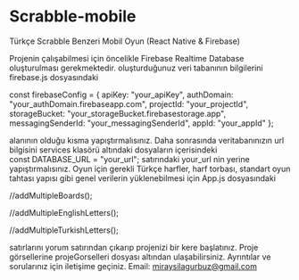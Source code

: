 # Scrabble-mobile
Türkçe Scrabble Benzeri Mobil Oyun (React Native & Firebase)


Projenin çalışabilmesi için öncelikle Firebase Realtime Database oluşturulması gerekmektedir. oluşturduğunuz veri tabanının  bilgilerini firebase.js dosyasındaki 

const firebaseConfig = {
  apiKey: "your_apiKey",
  authDomain: "your_authDomain.firebaseapp.com",
  projectId: "your_projectId",
  storageBucket: "your_storageBucket.firebasestorage.app",
  messagingSenderId: "your_messagingSenderId",
  appId: "your_appId"
};

alanının olduğu kısma yapıştırmalısınız. Daha sonrasında veritabanınızın url bilgisini services klasörü altındaki dosyaların içerisindeki  
const DATABASE_URL = "your_url";
satırındaki your_url nin yerine yapıştırmalısınız. Oyun için gerekli Türkçe harfler, harf torbası, standart oyun tahtası yapısı gibi genel verilerin yüklenebilmesi için App.js dosyasındaki 

//addMultipleBoards();

//addMultipleEnglishLetters();

//addMultipleTurkishLetters();

satırlarını yorum satırından çıkarıp projenizi bir kere başlatınız. Proje görsellerine projeGorselleri dosyası altından ulaşabilirsiniz. Ayrıntılar ve sorularınız için iletişime geçiniz.
Email: miraysilagurbuz@gmail.com
